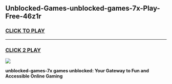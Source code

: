 
## Unblocked-Games-unblocked-games-7x-Play-Free-46z1r
<h3>
<a href="https://premium76.site?title=unblocked-games-7x&ref=10A">CLICK TO PLAY</a></h3>
<hr>

<h3>
<a href="https://premium76.site?title=unblocked-games-7x&ref=10A">CLICK 2 PLAY</a>
  
</h3>

<a href="https://premium76.site?title=unblocked-games-7x&ref=10A"><img src="https://clearcache.store/games.png"></a>


**unblocked-games-7x games unblocked: Your Gateway to Fun and Accessible Online Gaming**
